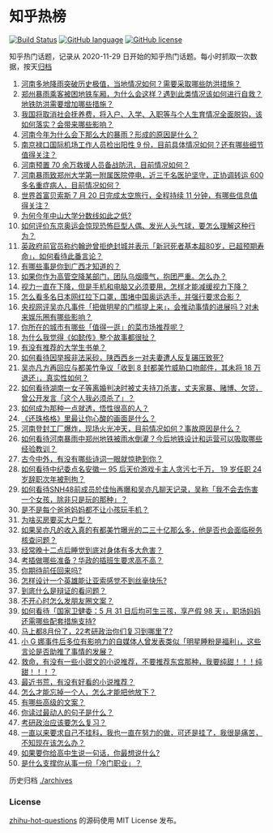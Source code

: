 # 知乎热榜
[![Build Status](https://github.com/ToWeLong/zhihu-hot-questions/workflows/CI/badge.svg)](https://github.com/ToWeLong/zhihu-hot-questions/actions)
[![GitHub language](https://img.shields.io/badge/language-golang-orange.svg)](https://golang.org/)
[![GitHub license](https://img.shields.io/github/license/ToWeLong/zhihu-hot-questions)](https://github.com/ToWeLong/zhihu-hot-questions/blob/main/LICENSE)

知乎热门话题，记录从 2020-11-29 日开始的知乎热门话题。每小时抓取一次数据，按天[归档](./archives)

<!-- BEGIN -->

1. [河南多地降雨突破历史极值，当地情况如何？需要采取哪些防洪措施？](https://www.zhihu.com/question/473413447)
1. [郑州暴雨乘客被困地铁车厢，为什么会这样？遇到此类情况该如何进行自救？地铁防洪需要增加哪些措施？](https://www.zhihu.com/question/473549321)
1. [我国将取消社会抚养费，将入户、入学、入职等与个人生育情况全面脱钩，该如何落实？会带来哪些影响？](https://www.zhihu.com/question/473499702)
1. [河南今年为什么会下那么大的暴雨？形成的原因是什么？](https://www.zhihu.com/question/473581718)
1. [南京禄口国际机场工作人员检出阳性 9 份，目前具体情况如何？还有哪些细节值得关注？](https://www.zhihu.com/question/473581393)
1. [河南预置 70 余万救援人员备战防汛，目前情况如何？](https://www.zhihu.com/question/473207932)
1. [河南暴雨致郑州大学第一附属医院停电，近三千名医护坚守，正协调转运 600 多名重症病人，目前情况如何？](https://www.zhihu.com/question/473585100)
1. [世界首富贝索斯 7 月 20 日完成太空旅行，全程持续 11 分钟，有哪些信息值得关注？](https://www.zhihu.com/question/473476687)
1. [为何今年中山大学分数线如此之低?](https://www.zhihu.com/question/473192669)
1. [如何评价东京奥运会惊现恐怖巨型人偶、发光人头气球，要怎么理解这种行为？](https://www.zhihu.com/question/473078217)
1. [英政府前官员称约翰逊曾拒绝封城并表示「新冠死者基本超80岁，已超预期寿命」，如何看待此番言论？](https://www.zhihu.com/question/473370227)
1. [有哪些事是你到广西才知道的？](https://www.zhihu.com/question/339131125)
1. [如果你作为高管空降某部门，团队乌烟瘴气，抱团严重。怎么办？](https://www.zhihu.com/question/472664105)
1. [视力一直在下降，但是手机和电脑又必须要用，怎样才能减缓视力下降？](https://www.zhihu.com/question/29378502)
1. [怎么看多名日本网红拉下口罩，围堵中国奥运选手，并强行要求合影？](https://www.zhihu.com/question/472932170)
1. [央视网评吴亦凡事件「把做明星的门槛提上来」，会推动事情的进展吗？对未来娱乐圈有哪些影响？](https://www.zhihu.com/question/473457802)
1. [你所在的城市有哪些「值得一逛」的菜市场推荐呢？](https://www.zhihu.com/question/472523535)
1. [为什么我觉得《如懿传》整个故事都很扯？](https://www.zhihu.com/question/421112704)
1. [有没有推荐的大学生书单？](https://www.zhihu.com/question/379721912)
1. [如何看待因举报非法采砂，陕西西乡一对夫妻遭人反复碾压致死?](https://www.zhihu.com/question/472187942)
1. [吴亦凡方再回应与都美竹争议「收到 8 封都美竹威胁口吻邮件，其未将 18 万退还」，真实性如何？](https://www.zhihu.com/question/473560705)
1. [如何看待湖南一女子等离婚判决时被丈夫持刀杀害，丈夫家暴、赌博、欠贷，曾公开发言「这个人我必须杀了」？](https://www.zhihu.com/question/473410345)
1. [如何成为那种一点就透，悟性很高的人？](https://www.zhihu.com/question/300313253)
1. [《还珠格格》里最让你心酸的画面是什么？](https://www.zhihu.com/question/470316904)
1. [河南登封工厂爆炸，现场火光冲天，目前情况如何？事故原因是什么？](https://www.zhihu.com/question/473347064)
1. [如何看待河南暴雨中郑州地铁被雨水倒灌？今后地铁设计和运营可以吸取哪些经验教训？](https://www.zhihu.com/question/473481846)
1. [古今中外，有没有哪些诗词一眼就惊艳到你？](https://www.zhihu.com/question/465337346)
1. [如何看待中纪委点名安徽一 95 后天价游戏卡主人贪污七千万， 19 岁任职 24 岁辞职次年被刑拘？](https://www.zhihu.com/question/473194430)
1. [如何看待SNH48前成员於佳怡再曝和吴亦凡聊天记录，吴称「我不会去伤害一个女孩，除非只是玩的那种」？](https://www.zhihu.com/question/473216155)
1. [是不是每个爸爸妈妈都不让小孩玩手机？](https://www.zhihu.com/question/472979668)
1. [为啥买房要买大户型？](https://www.zhihu.com/question/467557630)
1. [如果吴亦凡的收入真的有都美竹曝光的二三十亿那么多，他是否也会面临税务核查问题？](https://www.zhihu.com/question/473059217)
1. [经常晚十二点后睡觉到底对身体有多大危害？](https://www.zhihu.com/question/19632354)
1. [考插做哪些准备？华政的插班生要求高不高？](https://www.zhihu.com/question/48811301)
1. [你期待前任回来吗?](https://www.zhihu.com/question/469034940)
1. [怎样设计一个英雄能让亚索感觉不到丝毫快乐?](https://www.zhihu.com/question/357902799)
1. [到底什么是辩证的看问题？](https://www.zhihu.com/question/56713135)
1. [不开心时怎么发朋友圈文案？](https://www.zhihu.com/question/459271386)
1. [如何看待「国家卫健委：5 月 31 日后均可生三孩，享产假 98 天」，职场妈妈还需哪些配套措施支持?](https://www.zhihu.com/question/473410113)
1. [马上都8月份了，22考研政治你们复习到哪里了?](https://www.zhihu.com/question/472166317)
1. [小 G 娜事件后多位有影响力的自媒体人曾发表类似「明星睡粉是福利」，这些言论是否助推了事情的发展？](https://www.zhihu.com/question/473152458)
1. [救命，有没有一些小甜文的小说推荐，不要推荐东宫那种，我要纯甜！！！纯甜！！！？](https://www.zhihu.com/question/452608802)
1. [最近书荒，有没有好看的小说推荐？](https://www.zhihu.com/question/462840150)
1. [怎么才能忘掉一个人，怎么才能把他放下？](https://www.zhihu.com/question/462483327)
1. [有哪些高级的文案？](https://www.zhihu.com/question/397001270)
1. [你读过最动人的句子是什么？](https://www.zhihu.com/question/457277397)
1. [考研政治应该要怎么复习？](https://www.zhihu.com/question/287567496)
1. [一直以来要求自己不挂科，我也一直在努力的做，可还是挂了，我很是痛苦，不知现在该怎么办？](https://www.zhihu.com/question/473113874)
1. [如果要你给高中生说一句话，你最想说什么?](https://www.zhihu.com/question/464629739)
1. [是什么支撑你从事一份「冷门职业」？](https://www.zhihu.com/question/473197039)

<!-- END -->

历史归档 [./archives](./archives)


### License
[zhihu-hot-questions](https://github.com/towelong/zhihu-hot-questions) 的源码使用 MIT License 发布。